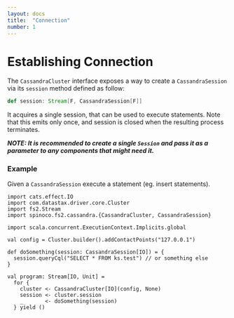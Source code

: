 ```yaml
---
layout: docs
title:  "Connection"
number: 1
---
```


# Establishing Connection

The `CassandraCluster` interface exposes a way to create a `CassandraSession` via its `session` method defined as follow:

```scala
def session: Stream[F, CassandraSession[F]]
```

It acquires a single session, that can be used to execute statements. Note that this emits only once, and session is closed when the resulting process terminates.

***NOTE: It is recommended to create a single `Session` and pass it as a parameter to any components that might need it.***

### Example

Given a `CassandraSession` execute a statement (eg. insert statements).

```tut:book:silent
import cats.effect.IO
import com.datastax.driver.core.Cluster
import fs2.Stream
import spinoco.fs2.cassandra.{CassandraCluster, CassandraSession}

import scala.concurrent.ExecutionContext.Implicits.global

val config = Cluster.builder().addContactPoints("127.0.0.1")

def doSomething(session: CassandraSession[IO]) = {
  session.queryCql("SELECT * FROM ks.test") // or something else
}

val program: Stream[IO, Unit] =
  for {
    cluster <- CassandraCluster[IO](config, None)
    session <- cluster.session
    _       <- doSomething(session)
  } yield ()
```
